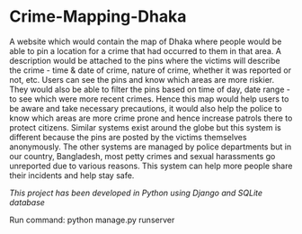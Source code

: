 # Crime-Mapping-Dhaka
A website which would contain the map of Dhaka where people would be able to pin a
location for a crime that had occurred to them in that area. A description would be attached
to the pins where the victims will describe the crime - time & date of crime, nature of crime,
whether it was reported or not, etc. Users can see the pins and know which areas are more
riskier. They would also be able to filter the pins based on time of day, date range - to see
which were more recent crimes. Hence this map would help users to be aware and take
necessary precautions, it would also help the police to know which areas are more crime
prone and hence increase patrols there to protect citizens.
Similar systems exist around the globe but this system is different because the pins are
posted by the victims themselves anonymously. The other systems are managed by police
departments but in our country, Bangladesh, most petty crimes and sexual harassments go unreported
due to various reasons. This system can help more people share their incidents and help stay safe.


*This project has been developed in Python using Django and SQLite database*

Run command: python manage.py runserver
